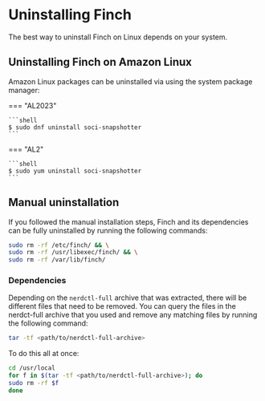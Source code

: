 # Uninstalling Finch

The best way to uninstall Finch on Linux depends on your system.

## Uninstalling Finch on Amazon Linux

Amazon Linux packages can be uninstalled via using the system package manager:

=== "AL2023"
    
    ```shell
    $ sudo dnf uninstall soci-snapshotter
    ```

=== "AL2"
    
    ```shell
    $ sudo yum uninstall soci-snapshotter
    ```

## Manual uninstallation

If you followed the manual installation steps, Finch and its dependencies can be fully uninstalled by running the following commands:

```bash
sudo rm -rf /etc/finch/ && \
sudo rm -rf /usr/libexec/finch/ && \
sudo rm -rf /var/lib/finch/
```

### Dependencies

Depending on the `nerdctl-full` archive that was extracted, there will be different files that need to be removed. You can query the files in the nerdct-full archive that you used and remove any matching files by running the following command:

```bash
tar -tf <path/to/nerdctl-full-archive>
```

To do this all at once:

```bash
cd /usr/local
for f in $(tar -tf <path/to/nerdctl-full-archive>); do
sudo rm -rf $f
done
```
